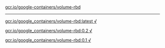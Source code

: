 [gcr.io/google-containers/volume-rbd](https://hub.docker.com/r/anjia0532/volume-rbd/tags/) 

----
[gcr.io/google_containers/volume-rbd:latest √](https://hub.docker.com/r/anjia0532/volume-rbd/tags/)

[gcr.io/google_containers/volume-rbd:0.2 √](https://hub.docker.com/r/anjia0532/volume-rbd/tags/)

[gcr.io/google_containers/volume-rbd:0.1 √](https://hub.docker.com/r/anjia0532/volume-rbd/tags/)

